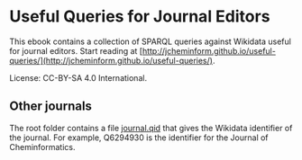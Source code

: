 # Useful Queries for Journal Editors

This ebook contains a collection of SPARQL queries against
Wikidata useful for journal editors. Start reading
at [http://jcheminform.github.io/useful-queries/](http://jcheminform.github.io/useful-queries/).

License: CC-BY-SA 4.0 International.

## Other journals

The root folder contains a file [journal.qid](journals.qid) that gives the Wikidata
identifier of the journal. For example, Q6294930 is the identifier for the Journal of
Cheminformatics.
